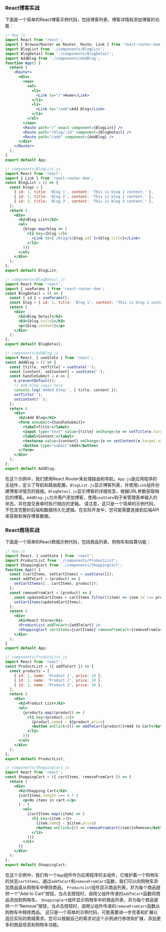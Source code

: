 
### React博客实战
下面是一个简单的React博客示例代码，包括博客列表、博客详情和添加博客的功能：

```jsx
// App.js
import React from 'react';
import { BrowserRouter as Router, Route, Link } from 'react-router-dom';
import BlogList from './components/BlogList';
import BlogDetail from './components/BlogDetail';
import AddBlog from './components/AddBlog';
function App() {
  return (
    <Router>
      <div>
        <nav>
          <ul>
            <li>
              <Link to="/">Home</Link>
            </li>
            <li>
              <Link to="/add">Add Blog</Link>
            </li>
          </ul>
        </nav>
        <Route path="/" exact component={BlogList} />
        <Route path="/blog/:id" component={BlogDetail} />
        <Route path="/add" component={AddBlog} />
      </div>
    </Router>
  );
}
export default App;
```
```jsx
// components/BlogList.js
import React from 'react';
import { Link } from 'react-router-dom';
const BlogList = () => {
  const blogs = [
    { id: 1, title: 'Blog 1', content: 'This is blog 1 content.' },
    { id: 2, title: 'Blog 2', content: 'This is blog 2 content.' },
    { id: 3, title: 'Blog 3', content: 'This is blog 3 content.' },
  ];
  return (
    <div>
      <h2>Blog List</h2>
      <ul>
        {blogs.map(blog => (
          <li key={blog.id}>
            <Link to={`/blog/${blog.id}`}>{blog.title}</Link>
          </li>
        ))}
      </ul>
    </div>
  );
};
export default BlogList;
```
```jsx
// components/BlogDetail.js
import React from 'react';
import { useParams } from 'react-router-dom';
const BlogDetail = () => {
  const { id } = useParams();
  const blog = { id: 1, title: 'Blog 1', content: 'This is blog 1 content.' };
  return (
    <div>
      <h2>Blog Detail</h2>
      <h3>{blog.title}</h3>
      <p>{blog.content}</p>
    </div>
  );
};
export default BlogDetail;
```
```jsx
// components/AddBlog.js
import React, { useState } from 'react';
const AddBlog = () => {
  const [title, setTitle] = useState('');
  const [content, setContent] = useState('');
  const handleSubmit = e => {
    e.preventDefault();
    // Add blog logic here
    console.log('Added blog:', { title, content });
    setTitle('');
    setContent('');
  };
  return (
    <div>
      <h2>Add Blog</h2>
      <form onSubmit={handleSubmit}>
        <label>Title:</label>
        <input type="text" value={title} onChange={e => setTitle(e.target.value)} />
        <label>Content:</label>
        <textarea value={content} onChange={e => setContent(e.target.value)} />
        <button type="submit">Add</button>
      </form>
    </div>
  );
};
export default AddBlog;
```
在这个示例中，我们使用React Router来处理路由和导航。`App.js`是应用程序的主组件，定义了导航和路由配置。`BlogList.js`显示博客列表，并使用`Link`组件创建博客详情页的链接。`BlogDetail.js`显示博客的详细信息，根据URL参数获取相应的博客。`AddBlog.js`允许用户添加博客，使用`useState`钩子来管理表单输入的状态，并在提交表单时执行相应的逻辑。
请注意，这只是一个简单的示例代码，不包含完整的后端和数据持久化逻辑。在实际开发中，您可能需要连接到后端API来获取和保存博客数据。

### React商场实战

下面是一个简单的React商城示例代码，包括商品列表、购物车和结算功能：

```jsx
// App.js
import React, { useState } from 'react';
import ProductList from './components/ProductList';
import ShoppingCart from './components/ShoppingCart';
function App() {
  const [cartItems, setCartItems] = useState([]);
  const addToCart = (product) => {
    setCartItems([...cartItems, product]);
  };
  const removeFromCart = (product) => {
    const updatedCartItems = cartItems.filter((item) => item.id !== product.id);
    setCartItems(updatedCartItems);
  };
  return (
    <div>
      <h1>React Store</h1>
      <ProductList addToCart={addToCart} />
      <ShoppingCart cartItems={cartItems} removeFromCart={removeFromCart} />
    </div>
  );
}
export default App;
```
```jsx
// components/ProductList.js
import React from 'react';
const ProductList = ({ addToCart }) => {
  const products = [
    { id: 1, name: 'Product 1', price: 10 },
    { id: 2, name: 'Product 2', price: 20 },
    { id: 3, name: 'Product 3', price: 30 },
  ];
  return (
    <div>
      <h2>Product List</h2>
      <ul>
        {products.map((product) => (
          <li key={product.id}>
            {product.name} - ${product.price}
            <button onClick={() => addToCart(product)}>Add to Cart</button>
          </li>
        ))}
      </ul>
    </div>
  );
};
export default ProductList;
```
```jsx
// components/ShoppingCart.js
import React from 'react';
const ShoppingCart = ({ cartItems, removeFromCart }) => {
  return (
    <div>
      <h2>Shopping Cart</h2>
      {cartItems.length === 0 ? (
        <p>No items in cart.</p>
      ) : (
        <ul>
          {cartItems.map((item) => (
            <li key={item.id}>
              {item.name} - ${item.price}
              <button onClick={() => removeFromCart(item)}>Remove</button>
            </li>
          ))}
        </ul>
      )}
    </div>
  );
};
export default ShoppingCart;
```
在这个示例中，我们有一个`App`组件作为应用程序的主组件，它维护着一个购物车的状态`cartItems`。通过`addToCart`和`removeFromCart`函数，我们可以向购物车添加商品或从购物车中移除商品。
`ProductList`组件显示商品列表，并为每个商品提供一个“Add to Cart”按钮，当点击按钮时，调用父组件传递的`addToCart`函数将商品添加到购物车。
`ShoppingCart`组件显示购物车中的商品列表，并为每个商品提供一个“Remove”按钮，当点击按钮时，调用父组件传递的`removeFromCart`函数从购物车中移除商品。
这只是一个简单的示例代码，可能需要进一步完善和扩展以适应实际的商城需求。您可以根据自己的需求对这个示例进行修改和扩展，添加更多的商品信息和购物车功能。

